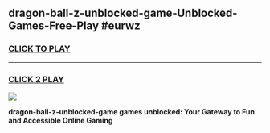 
## dragon-ball-z-unblocked-game-Unblocked-Games-Free-Play #eurwz
<h3>
<a href="https://us.freeplayer.one?title=dragon-ball-z-unblocked-game&ref=9M">CLICK TO PLAY</a></h3>
<hr>

<h3>
<a href="https://us.freeplayer.one?title=dragon-ball-z-unblocked-game&ref=9M">CLICK 2 PLAY</a>
  
</h3>

<a href="https://us.freeplayer.one?title=dragon-ball-z-unblocked-game&ref=9M"><img src="https://clearcache.store/games.png"></a>


**dragon-ball-z-unblocked-game games unblocked: Your Gateway to Fun and Accessible Online Gaming**
